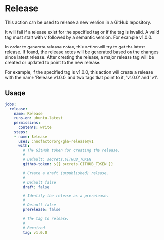 # Release

This action can be used to release a new version in a GitHub repository.

It will fail if a release exist for the specified tag or if the tag is
invalid. A valid tag must start with v followed by a semantic version.
For example v1.0.0.

In order to generate release notes, this action will try to get the
latest release. If found, the release notes will be generated based on
the changes since latest release. After creating the release, a major
release tag will be created or updated to point to the new release.

For example, if the specified tag is v1.0.0, this action will create a
release with the name 'Release v1.0.0' and two tags that point to it,
'v1.0.0' and 'v1'.

## Usage

<!-- start usage -->
```yaml
jobs:
  release:
    name: Release
    runs-on: ubuntu-latest
    permissions:
      contents: write
    steps:
    - name: Release
      uses: innofactororg/gha-release@v1
      with:
        # The GitHub token for creating the release.
        #
        # Default: secrets.GITHUB_TOKEN
        github-token: ${{ secrets.GITHUB_TOKEN }}

        # Create a draft (unpublished) release.
        #
        # Default false
        draft: false

        # Identify the release as a prerelease.
        #
        # Default false
        prerelease: false

        # The tag to release.
        #
        # Required
        tag: v1.0.0
```
